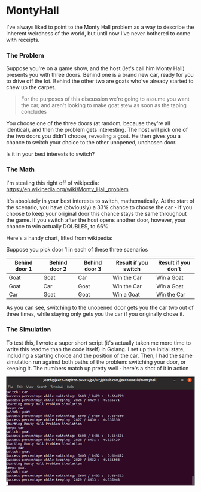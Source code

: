 # MontyHall

I've always liked to point to the Monty Hall problem as a way to describe the inherent weirdness of the world, but until now I've never bothered to come with receipts.

### The Problem

Suppose you're on a game show, and the host (let's call him Monty Hall) presents you with three doors. Behind one is a brand new car, ready for you to drive off the lot. Behind the other two are goats who've already started to chew up the carpet.

> For the purposes of this discussion we're going to assume you want the car, and aren't looking to make goat stew as soon as the taping concludes

You choose one of the three doors (at random, because they're all identical), and then the problem gets interesting. The host will pick one of the two doors you didn't choose, revealing a goat. He then gives you a chance to switch your choice to the other unopened, unchosen door.

Is it in your best interests to switch?

### The Math

I'm stealing this right off of wikipedia: https://en.wikipedia.org/wiki/Monty_Hall_problem

It's absolutely in your best interests to switch, mathematically. At the start of the scenario, you have (obviously) a 33% chance to choose the car - if you choose to keep your original door this chance stays the same throughout the game. If you switch after the host opens another door, however, your chance to win actually DOUBLES, to 66%.

Here's a handy chart, lifted from wikipedia:

Suppose you pick door 1 in each of these three scenarios

|Behind door 1|Behind door 2|Behind door 3|Result if you switch|Result if you don't|
|-|-|-|-|-|
|Goat|Goat|Car|Win the Car|Win a Goat|
|Goat|Car|Goat|Win the Car|Win a Goat|
|Car|Goat|Goat|Win a Goat|Win the Car|

As you can see, switching to the unopened door gets you the car two out of three times, while staying only gets you the car if you originally chose it.

### The Simulation

To test this, I wrote a super short script (it's actually taken me more time to write this readme than the code itself) in Golang. I set up the initial state, including a starting choice and the position of the car. Then, I had the same simulation run against both paths of the problem: switching your door, or keeping it. The numbers match up pretty well - here's a shot of it in action

![](terminal.png)
